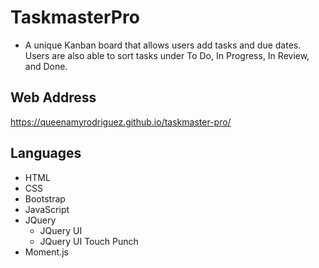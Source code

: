 # TaskmasterPro

* A unique Kanban board that allows users add tasks and due dates. Users are also able to sort tasks under To Do, In Progress, In Review, and Done.

## Web Address
https://queenamyrodriguez.github.io/taskmaster-pro/

## Languages
* HTML
* CSS
* Bootstrap
* JavaScript
* JQuery
  * JQuery UI
  * JQuery UI Touch Punch
* Moment.js
